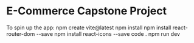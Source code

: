 # E-Commerce Capstone Project

To spin up the app:
npm create vite@latest
npm install
npm install react-router-dom --save
npm install react-icons --save
code .
npm run dev
